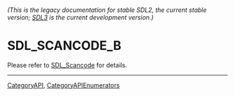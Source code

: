 ###### (This is the legacy documentation for stable SDL2, the current stable version; [SDL3](https://wiki.libsdl.org/SDL3/) is the current development version.)
# SDL_SCANCODE_B

Please refer to [SDL_Scancode](SDL_Scancode) for details.

----
[CategoryAPI](CategoryAPI), [CategoryAPIEnumerators](CategoryAPIEnumerators)

